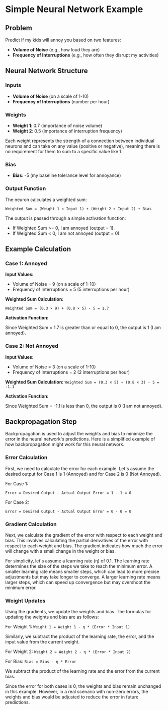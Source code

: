 # Simple Neural Network Example

## Problem
Predict if my kids will annoy you based on two features:

- **Volume of Noise** (e.g., how loud they are)
- **Frequency of Interruptions** (e.g., how often they disrupt my activities)

## Neural Network Structure

### Inputs
- **Volume of Noise** (on a scale of 1-10)
- **Frequency of Interruptions** (number per hour)

### Weights
- **Weight 1**: 0.7 (importance of noise volume)
- **Weight 2**: 0.5 (importance of interruption frequency)

Each weight represents the strength of a connection between individual neurons and can take on any value (positive or negative), meaning there is no requirement for them to sum to a specific value like 1.

### Bias
- **Bias**: -5 (my baseline tolerance level for annoyance)

### Output Function
The neuron calculates a weighted sum:

`Weighted Sum = (Weight 1 × Input 1) + (Weight 2 × Input 2) + Bias`

The output is passed through a simple activation function:
- If Weighted Sum >= 0, I am annoyed (output = 1).
- If Weighted Sum < 0, I am not annoyed (output = 0).

## Example Calculation

### Case 1: Annoyed
**Input Values:**
- Volume of Noise = 9 (on a scale of 1-10)
- Frequency of Interruptions = 5 (5 interruptions per hour)

**Weighted Sum Calculation:**

`Weighted Sum = (0.3 × 9) + (0.8 × 5) - 5 = 1.7`

**Activation Function:**

Since Weighted Sum = 1.7 is greater than or equal to 0, the output is 1 (I am annoyed).

### Case 2: Not Annoyed
**Input Values:**
- Volume of Noise = 3 (on a scale of 1-10)
- Frequency of Interruptions = 2 (2 interruptions per hour)

**Weighted Sum Calculation:**
`Weighted Sum = (0.3 × 5) + (0.8 × 3) - 5 = -1.1`

**Activation Function:**

Since Weighted Sum = -1.1 is less than 0, the output is 0 (I am not annoyed).

## Backpropagation Step

Backpropagation is used to adjust the weights and bias to minimize the error in the neural network's predictions. Here is a simplified example of how backpropagation might work for this neural network.

### Error Calculation
First, we need to calculate the error for each example. Let's assume the desired output for Case 1 is 1 (Annoyed) and for Case 2 is 0 (Not Annoyed).

For Case 1:

`Error = Desired Output - Actual Output Error = 1 - 1 = 0`

For Case 2:

`Error = Desired Output - Actual Output Error = 0 - 0 = 0`

### Gradient Calculation
Next, we calculate the gradient of the error with respect to each weight and bias. This involves calculating the partial derivatives of the error with respect to each weight and bias. The gradient indicates how much the error will change with a small change in the weight or bias.

For simplicity, let's assume a learning rate (η) of 0.1. The learning rate determines the size of the steps we take to reach the minimum error. A smaller learning rate means smaller steps, which can lead to more precise adjustments but may take longer to converge. A larger learning rate means larger steps, which can speed up convergence but may overshoot the minimum error.

### Weight Updates
Using the gradients, we update the weights and bias. The formulas for updating the weights and bias are as follows:

For Weight 1:
`Weight 1 = Weight 1 - η * (Error * Input 1)`

Similarly, we subtract the product of the learning rate, the error, and the input value from the current weight.

For Weight 2:
`Weight 2 = Weight 2 - η * (Error * Input 2)`

For Bias:
`Bias = Bias - η * Error`

We subtract the product of the learning rate and the error from the current bias.

Since the error for both cases is 0, the weights and bias remain unchanged in this example. However, in a real scenario with non-zero errors, the weights and bias would be adjusted to reduce the error in future predictions.